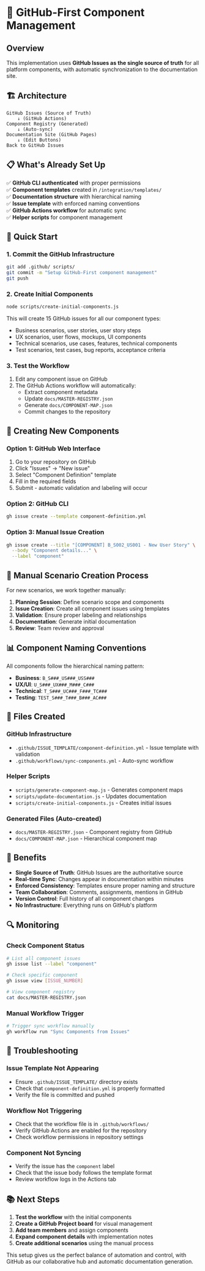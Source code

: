 # 🚀 GitHub-First Component Management

## Overview

This implementation uses **GitHub Issues as the single source of truth** for all platform components, with automatic synchronization to the documentation site.

## 🏗️ Architecture

```
GitHub Issues (Source of Truth)
    ↓ (GitHub Actions)
Component Registry (Generated)
    ↓ (Auto-sync)
Documentation Site (GitHub Pages)
    ↓ (Edit Buttons)
Back to GitHub Issues
```

## 📋 What's Already Set Up

✅ **GitHub CLI authenticated** with proper permissions  
✅ **Component templates** created in `/integration/templates/`  
✅ **Documentation structure** with hierarchical naming  
✅ **Issue template** with enforced naming conventions  
✅ **GitHub Actions workflow** for automatic sync  
✅ **Helper scripts** for component management  

## 🚀 Quick Start

### 1. Commit the GitHub Infrastructure

```bash
git add .github/ scripts/
git commit -m "Setup GitHub-First component management"
git push
```

### 2. Create Initial Components

```bash
node scripts/create-initial-components.js
```

This will create 15 GitHub issues for all our component types:
- Business scenarios, user stories, user story steps
- UX scenarios, user flows, mockups, UI components  
- Technical scenarios, use cases, features, technical components
- Test scenarios, test cases, bug reports, acceptance criteria

### 3. Test the Workflow

1. Edit any component issue on GitHub
2. The GitHub Actions workflow will automatically:
   - Extract component metadata
   - Update `docs/MASTER-REGISTRY.json`
   - Generate `docs/COMPONENT-MAP.json`
   - Commit changes to the repository

## 📝 Creating New Components

### Option 1: GitHub Web Interface
1. Go to your repository on GitHub
2. Click "Issues" → "New issue"
3. Select "Component Definition" template
4. Fill in the required fields
5. Submit - automatic validation and labeling will occur

### Option 2: GitHub CLI
```bash
gh issue create --template component-definition.yml
```

### Option 3: Manual Issue Creation
```bash
gh issue create --title "[COMPONENT] B_S002_US001 - New User Story" \
  --body "Component details..." \
  --label "component"
```

## 🔄 Manual Scenario Creation Process

For new scenarios, we work together manually:

1. **Planning Session**: Define scenario scope and components
2. **Issue Creation**: Create all component issues using templates
3. **Validation**: Ensure proper labeling and relationships
4. **Documentation**: Generate initial documentation
5. **Review**: Team review and approval

## 📊 Component Naming Conventions

All components follow the hierarchical naming pattern:

- **Business**: `B_S###_US###_USS###`
- **UX/UI**: `U_S###_UX###_M###_C###`
- **Technical**: `T_S###_UC###_F###_TC###`
- **Testing**: `TEST_S###_T###_B###_AC###`

## 🔧 Files Created

### GitHub Infrastructure
- `.github/ISSUE_TEMPLATE/component-definition.yml` - Issue template with validation
- `.github/workflows/sync-components.yml` - Auto-sync workflow

### Helper Scripts
- `scripts/generate-component-map.js` - Generates component maps
- `scripts/update-documentation.js` - Updates documentation
- `scripts/create-initial-components.js` - Creates initial issues

### Generated Files (Auto-created)
- `docs/MASTER-REGISTRY.json` - Component registry from GitHub
- `docs/COMPONENT-MAP.json` - Hierarchical component map

## 🎯 Benefits

- **Single Source of Truth**: GitHub Issues are the authoritative source
- **Real-time Sync**: Changes appear in documentation within minutes
- **Enforced Consistency**: Templates ensure proper naming and structure
- **Team Collaboration**: Comments, assignments, mentions in GitHub
- **Version Control**: Full history of all component changes
- **No Infrastructure**: Everything runs on GitHub's platform

## 🔍 Monitoring

### Check Component Status
```bash
# List all component issues
gh issue list --label "component"

# Check specific component
gh issue view [ISSUE_NUMBER]

# View component registry
cat docs/MASTER-REGISTRY.json
```

### Manual Workflow Trigger
```bash
# Trigger sync workflow manually
gh workflow run "Sync Components from Issues"
```

## 🚨 Troubleshooting

### Issue Template Not Appearing
- Ensure `.github/ISSUE_TEMPLATE/` directory exists
- Check that `component-definition.yml` is properly formatted
- Verify the file is committed and pushed

### Workflow Not Triggering
- Check that the workflow file is in `.github/workflows/`
- Verify GitHub Actions are enabled for the repository
- Check workflow permissions in repository settings

### Component Not Syncing
- Verify the issue has the `component` label
- Check that the issue body follows the template format
- Review workflow logs in the Actions tab

## 📚 Next Steps

1. **Test the workflow** with the initial components
2. **Create a GitHub Project board** for visual management
3. **Add team members** and assign components
4. **Expand component details** with implementation notes
5. **Create additional scenarios** using the manual process

This setup gives us the perfect balance of automation and control, with GitHub as our collaborative hub and automatic documentation generation.
